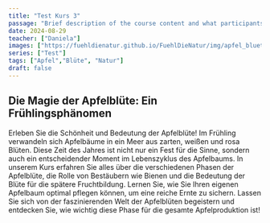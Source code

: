 ```yaml
---
title: "Test Kurs 3"
passage: "Brief description of the course content and what participants can expect to learn."
date: 2024-08-29
teacher: ["Daniela"]
images: ["https://fuehldienatur.github.io/FuehlDieNatur/img/apfel_bluete.jpg"]
series: ["Test"]
tags: ["Apfel","Blüte", "Natur"]
draft: false
---
```

## Die Magie der Apfelblüte: Ein Frühlingsphänomen

Erleben Sie die Schönheit und Bedeutung der Apfelblüte! Im Frühling verwandeln sich Apfelbäume in ein Meer aus zarten, weißen und rosa Blüten. Diese Zeit des Jahres ist nicht nur ein Fest für die Sinne, sondern auch ein entscheidender Moment im Lebenszyklus des Apfelbaums. In unserem Kurs erfahren Sie alles über die verschiedenen Phasen der Apfelblüte, die Rolle von Bestäubern wie Bienen und die Bedeutung der Blüte für die spätere Fruchtbildung. Lernen Sie, wie Sie Ihren eigenen Apfelbaum optimal pflegen können, um eine reiche Ernte zu sichern. Lassen Sie sich von der faszinierenden Welt der Apfelblüten begeistern und entdecken Sie, wie wichtig diese Phase für die gesamte Apfelproduktion ist!
